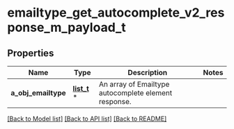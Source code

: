 # emailtype_get_autocomplete_v2_response_m_payload_t

## Properties
Name | Type | Description | Notes
------------ | ------------- | ------------- | -------------
**a_obj_emailtype** | [**list_t**](emailtype_autocomplete_element_response.md) \* | An array of Emailtype autocomplete element response. | 

[[Back to Model list]](../README.md#documentation-for-models) [[Back to API list]](../README.md#documentation-for-api-endpoints) [[Back to README]](../README.md)


